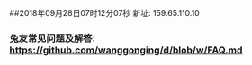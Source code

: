 ##2018年09月28日07时12分07秒 新址: 159.65.110.10
### 兔友常见问题及解答: https://github.com/wanggonging/d/blob/w/FAQ.md
